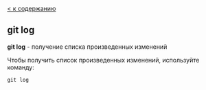 [ < к содержанию](readme.md)

## git log

**git log** - получение списка произведенных изменений 

Чтобы получить список произведенных изменений, используйте команду:

```bash=
git log
```